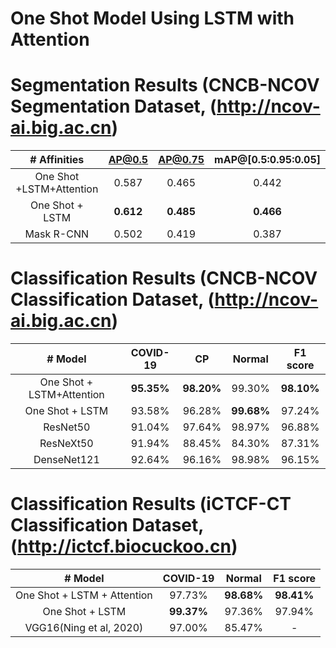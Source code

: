 # One Shot Model Using LSTM with Attention 

# Segmentation Results (CNCB-NCOV Segmentation Dataset, (http://ncov-ai.big.ac.cn)

|  \# Affinities	| AP@0.5 	| AP@0.75 	| mAP@[0.5:0.95:0.05] 	| 
|:-:	|:-:	|:-:	|:-:|
|  One Shot +LSTM+Attention	| 0.587 	| 0.465 	| 0.442 	| 
| One Shot + LSTM | **0.612** 	| **0.485** 	| **0.466** 	|
| Mask R-CNN |  0.502| 0.419|0.387|

# Classification Results (CNCB-NCOV Classification Dataset, (http://ncov-ai.big.ac.cn)

|  \# Model	| COVID-19 	| CP 	| Normal 	| F1 score|
|:-:	|:-:	|:-:	|:-:|:-:|
| One Shot + LSTM+Attention	|**95.35%**	|**98.20%**|99.30% 	|**98.10%**|
| One Shot + LSTM | 93.58% 	|96.28% 	|**99.68%** |97.24% 	|
| ResNet50 | 91.04% |97.64%| 98.97%|96.88%|
| ResNeXt50 | 91.94% |88.45%| 84.30%|87.31%|
| DenseNet121 | 92.64% |96.16%| 98.98%|96.15%|

# Classification Results (iCTCF-CT Classification Dataset, (http://ictcf.biocuckoo.cn)

|  \# Model	| COVID-19 	| Normal 	| F1 score|
|:-:	|:-:	|:-:	|:-:|
|  One Shot + LSTM + Attention	| 97.73%	|**98.68%**	|**98.41%** |
| One Shot + LSTM | **99.37%**	|97.36% |97.94%|
|VGG16(Ning et al, 2020) | 97.00%	|85.47%|-|
